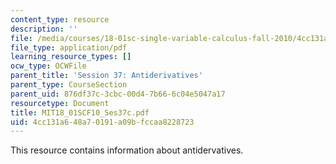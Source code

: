 ```yaml
---
content_type: resource
description: ''
file: /media/courses/18-01sc-single-variable-calculus-fall-2010/4cc131a648a70191a09bfccaa8228723_MIT18_01SCF10_Ses37c.pdf
file_type: application/pdf
learning_resource_types: []
ocw_type: OCWFile
parent_title: 'Session 37: Antiderivatives'
parent_type: CourseSection
parent_uid: 876df37c-3cbc-00d4-7b66-6c04e5047a17
resourcetype: Document
title: MIT18_01SCF10_Ses37c.pdf
uid: 4cc131a6-48a7-0191-a09b-fccaa8228723
---
```

This resource contains information about antidervatives.